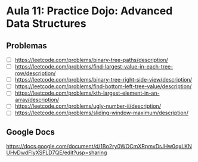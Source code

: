 # Aula 11: Practice Dojo: Advanced Data Structures

## Problemas
- [ ] https://leetcode.com/problems/binary-tree-paths/description/
- [ ] https://leetcode.com/problems/find-largest-value-in-each-tree-row/description/
- [ ] https://leetcode.com/problems/binary-tree-right-side-view/description/
- [ ] https://leetcode.com/problems/find-bottom-left-tree-value/description/
- [ ] https://leetcode.com/problems/kth-largest-element-in-an-array/description/
- [ ] https://leetcode.com/problems/ugly-number-ii/description/
- [ ] https://leetcode.com/problems/sliding-window-maximum/description/

## Google Docs

https://docs.google.com/document/d/1Bo2ry0WOCmXRpmvDrJHw0qxLKNUHvDwdFIyXSFLD7QE/edit?usp=sharing